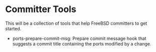 # Committer Tools

This will be a collection of tools that help FreeBSD committers
to get started.

- ports-prepare-commit-msg: Prepare commit message hook that
  suggests a commit title containing the ports modified by a change.
